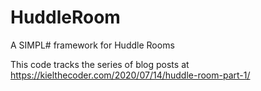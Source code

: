 # HuddleRoom
 A SIMPL# framework for Huddle Rooms

This code tracks the series of blog posts at https://kielthecoder.com/2020/07/14/huddle-room-part-1/
